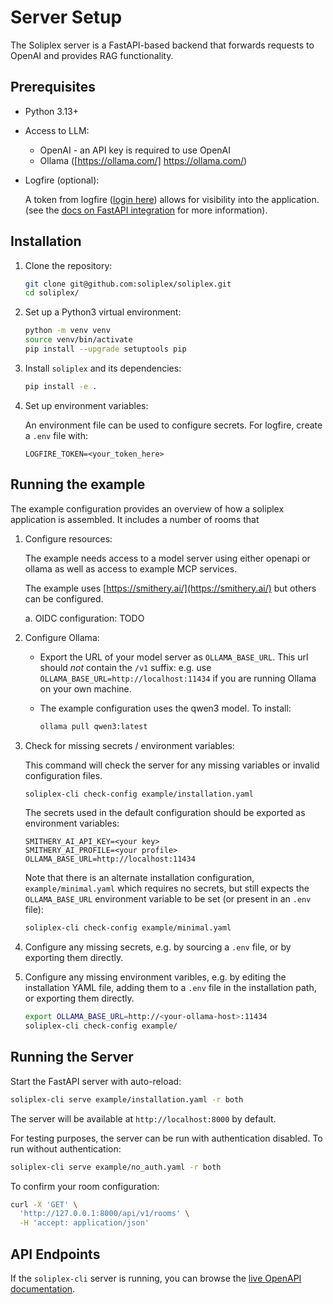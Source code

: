 # Server Setup

The Soliplex server is a FastAPI-based backend that forwards requests
to OpenAI and provides RAG functionality.

## Prerequisites

- Python 3.13+

- Access to LLM:

   - OpenAI - an API key is required to use OpenAI
   - Ollama  ([https://ollama.com/] https://ollama.com/)

- Logfire (optional):

  A token from logfire ([login here](https://logfire-us.pydantic.dev/login))
  allows for visibility into the application. (see the
  [docs on FastAPI integration](https://logfire.pydantic.dev/docs/integrations/web-frameworks/fastapi/)
  for more information).

## Installation

1. Clone the repository:
   ```bash
   git clone git@github.com:soliplex/soliplex.git
   cd soliplex/
   ```

2. Set up a Python3 virtual environment:
   ```bash
   python -m venv venv
   source venv/bin/activate
   pip install --upgrade setuptools pip
   ```

3. Install `soliplex` and its dependencies:
   ```bash
   pip install -e .
   ```

4. Set up environment variables:

   An environment file can be used to configure secrets.
   For logfire, create a `.env` file with:
   ```
   LOGFIRE_TOKEN=<your_token_here>
   ```
## Running the example

The example configuration provides an overview of how a soliplex
application is assembled.  It includes a number of rooms that 

1. Configure resources:

   The example needs access to a model server using either openapi
   or ollama as well as access to example MCP services.

   The example uses [https://smithery.ai/](https://smithery.ai/) but others
   can be configured.

   a. OIDC configuration:
   TODO

2. Configure Ollama:

   - Export the URL of your model server as `OLLAMA_BASE_URL`.  This
    url should *not* contain the `/v1` suffix: e.g. use
    `OLLAMA_BASE_URL=http://localhost:11434` if you are running Ollama
    on your own machine.

   - The example configuration uses the qwen3 model.  To install:
     ```bash
     ollama pull qwen3:latest
     ```

3. Check for missing secrets / environment variables:

   This command will check the server for any missing variables or
   invalid configuration files.
   ```bash
   soliplex-cli check-config example/installation.yaml
   ```

   The secrets used in the default configuration should be exported as
   environment variables:
   ```
   SMITHERY_AI_API_KEY=<your key>
   SMITHERY_AI_PROFILE=<your profile>
   OLLAMA_BASE_URL=http://localhost:11434
   ```

   Note that there is an alternate installation configuration,
   `example/minimal.yaml` which requires no secrets, but still expects
   the `OLLAMA_BASE_URL` environment variable to be set (or present in
   an `.env` file):
   ```bash
   soliplex-cli check-config example/minimal.yaml
   ```

5. Configure any missing secrets, e.g. by sourcing a `.env` file, or
   by exporting them directly.

6. Configure any missing environment varibles, e.g. by editing
   the installation YAML file, adding them to a `.env` file in the
   installation path, or exporting them directly.
   ```bash
   export OLLAMA_BASE_URL=http://<your-ollama-host>:11434
   soliplex-cli check-config example/
   ```

## Running the Server

Start the FastAPI server with auto-reload:

```bash
soliplex-cli serve example/installation.yaml -r both
```

The server will be available at `http://localhost:8000` by default.

For testing purposes, the server can be run with authentication disabled.
To run without authentication:
```bash
soliplex-cli serve example/no_auth.yaml -r both
```

To confirm your room configuration:
```bash
curl -X 'GET' \
  'http://127.0.0.1:8000/api/v1/rooms' \
  -H 'accept: application/json'
```

## API Endpoints

If the `soliplex-cli` server is running, you can browse the
[live OpenAPI documentation](http://localhost:8000/docs).
